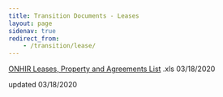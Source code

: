 ```yaml
---
title: Transition Documents - Leases
layout: page
sidenav: true
redirect_from:
    - /transition/lease/
--- 
```


[ONHIR Leases, Property and Agreements List]({{site.baseurl}}/assets/documents/transition/lease/ONHIR%20Leases,%20Property%20and%20Agreements%20List.xls) .xls  03/18/2020



updated 03/18/2020
